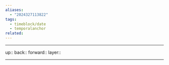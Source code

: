 ```yaml
---
aliases:
  - "2024327113822"
tags:
  - timeblock/date
  - temporalanchor
related:
---
```




***

up:: 
back:: 
forward:: 
layer:: 

***

